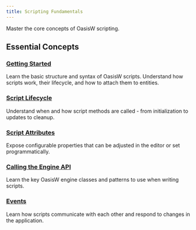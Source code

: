 ```yaml
---
title: Scripting Fundamentals
---
```


Master the core concepts of OasisW scripting. 
<!-- Whether you use modern ESM scripts or classic scripts, these fundamentals apply to all OasisW development. -->

## Essential Concepts

### [Getting Started](/user-manual/scripting/fundamentals/getting-started.md)

Learn the basic structure and syntax of OasisW scripts. Understand how scripts work, their lifecycle, and how to attach them to entities.

<!-- ### [ESM Scripts](/user-manual/scripting/fundamentals/esm-scripts.md)

Explore modern ES Module-based scripting with classes, imports, and better tooling. **Recommended for new projects.** -->

### [Script Lifecycle](/user-manual/scripting/fundamentals/script-lifecycle.md)

Understand when and how script methods are called - from initialization to updates to cleanup.

### [Script Attributes](/user-manual/scripting/fundamentals/script-attributes/index.md)

Expose configurable properties that can be adjusted in the editor or set programmatically.

### [Calling the Engine API](/user-manual/scripting/fundamentals/engine-api.md)

Learn the key OasisW engine classes and patterns to use when writing scripts.

### [Events](/user-manual/scripting/fundamentals/events.md)

Learn how scripts communicate with each other and respond to changes in the application.
